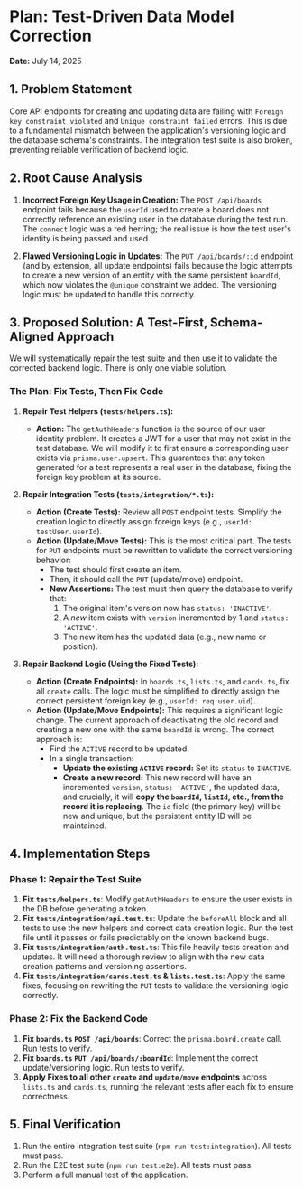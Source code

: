 # Plan: Test-Driven Data Model Correction

**Date:** July 14, 2025

## 1. Problem Statement

Core API endpoints for creating and updating data are failing with `Foreign key constraint violated` and `Unique constraint failed` errors. This is due to a fundamental mismatch between the application's versioning logic and the database schema's constraints. The integration test suite is also broken, preventing reliable verification of backend logic.

## 2. Root Cause Analysis

1.  **Incorrect Foreign Key Usage in Creation:** The `POST /api/boards` endpoint fails because the `userId` used to create a board does not correctly reference an existing user in the database during the test run. The `connect` logic was a red herring; the real issue is how the test user's identity is being passed and used.

2.  **Flawed Versioning Logic in Updates:** The `PUT /api/boards/:id` endpoint (and by extension, all update endpoints) fails because the logic attempts to create a new version of an entity with the same persistent `boardId`, which now violates the `@unique` constraint we added. The versioning logic must be updated to handle this correctly.

## 3. Proposed Solution: A Test-First, Schema-Aligned Approach

We will systematically repair the test suite and then use it to validate the corrected backend logic. There is only one viable solution.

### **The Plan: Fix Tests, Then Fix Code**

1.  **Repair Test Helpers (`tests/helpers.ts`):**
    -   **Action:** The `getAuthHeaders` function is the source of our user identity problem. It creates a JWT for a user that may not exist in the test database. We will modify it to first ensure a corresponding user exists via `prisma.user.upsert`. This guarantees that any token generated for a test represents a real user in the database, fixing the foreign key problem at its source.

2.  **Repair Integration Tests (`tests/integration/*.ts`):**
    -   **Action (Create Tests):** Review all `POST` endpoint tests. Simplify the creation logic to directly assign foreign keys (e.g., `userId: testUser.userId`).
    -   **Action (Update/Move Tests):** This is the most critical part. The tests for `PUT` endpoints must be rewritten to validate the correct versioning behavior:
        -   The test should first create an item.
        -   Then, it should call the `PUT` (update/move) endpoint.
        -   **New Assertions:** The test must then query the database to verify that:
            1.  The original item's version now has `status: 'INACTIVE'`.
            2.  A *new* item exists with `version` incremented by 1 and `status: 'ACTIVE'`.
            3.  The new item has the updated data (e.g., new name or position).

3.  **Repair Backend Logic (Using the Fixed Tests):**
    -   **Action (Create Endpoints):** In `boards.ts`, `lists.ts`, and `cards.ts`, fix all `create` calls. The logic must be simplified to directly assign the correct persistent foreign key (e.g., `userId: req.user.uid`).
    -   **Action (Update/Move Endpoints):** This requires a significant logic change. The current approach of deactivating the old record and creating a new one with the same `boardId` is wrong. The correct approach is:
        -   Find the `ACTIVE` record to be updated.
        -   In a single transaction:
            -   **Update the existing `ACTIVE` record:** Set its `status` to `INACTIVE`.
            -   **Create a new record:** This new record will have an incremented `version`, `status: 'ACTIVE'`, the updated data, and crucially, it will **copy the `boardId`, `listId`, etc., from the record it is replacing**. The `id` field (the primary key) will be new and unique, but the persistent entity ID will be maintained.

## 4. Implementation Steps

### Phase 1: Repair the Test Suite

1.  **Fix `tests/helpers.ts`**: Modify `getAuthHeaders` to ensure the user exists in the DB before generating a token.
2.  **Fix `tests/integration/api.test.ts`**: Update the `beforeAll` block and all tests to use the new helpers and correct data creation logic. Run the test file until it passes or fails predictably on the known backend bugs.
3.  **Fix `tests/integration/auth.test.ts`**: This file heavily tests creation and updates. It will need a thorough review to align with the new data creation patterns and versioning assertions.
4.  **Fix `tests/integration/cards.test.ts` & `lists.test.ts`**: Apply the same fixes, focusing on rewriting the `PUT` tests to validate the versioning logic correctly.

### Phase 2: Fix the Backend Code

1.  **Fix `boards.ts` `POST /api/boards`**: Correct the `prisma.board.create` call. Run tests to verify.
2.  **Fix `boards.ts` `PUT /api/boards/:boardId`**: Implement the correct update/versioning logic. Run tests to verify.
3.  **Apply Fixes to all other `create` and `update/move` endpoints** across `lists.ts` and `cards.ts`, running the relevant tests after each fix to ensure correctness.

## 5. Final Verification

1.  Run the entire integration test suite (`npm run test:integration`). All tests must pass.
2.  Run the E2E test suite (`npm run test:e2e`). All tests must pass.
3.  Perform a full manual test of the application.

